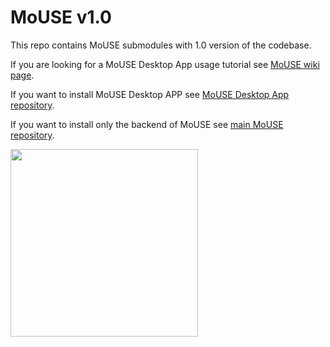 # MoUSE v1.0

This repo contains MoUSE submodules with 1.0 version of the codebase.

If you are looking for a MoUSE Desktop App usage tutorial
see [MoUSE wiki page](https://github.com/JosephTheMoUSE/MoUSE-docs/wiki).

If you want to install MoUSE Desktop APP see [MoUSE Desktop App repository](https://github.com/JosephTheMoUSE/MoUSE-GUI#mouse-desktop-app). 

If you want to install only the backend of MoUSE see [main MoUSE repository](https://github.com/JosephTheMoUSE/MoUSE#mouse).

<img src="https://avatars.githubusercontent.com/u/80991201?s=400&u=cd01b76957d0ec10525b21f6237184a30e335f20&v=4" width="300"/>
